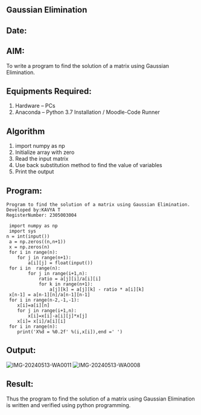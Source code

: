 ## Gaussian Elimination
## Date:
## AIM:
To write a program to find the solution of a matrix using Gaussian Elimination.

## Equipments Required:
1. Hardware – PCs
2. Anaconda – Python 3.7 Installation / Moodle-Code Runner

## Algorithm
1. import numpy as np
2. Initialize array with zero 
3. Read the input matrix
4. Use back substitution method to find the value of variables
5. Print the output 

## Program:
```
Program to find the solution of a matrix using Gaussian Elimination.
Developed by:KAVYA T
RegisterNumber: 2305003004
```
```
 import numpy as np
 import sys 
n = int(input())
 a = np.zeros((n,n+1))
 x = np.zeros(n)
 for i in range(n):
    for j in range(n+1):
        a[i][j] = float(input())
 for i in  range(n):
        for j in range(i+1,n):
            ratio = a[j][i]/a[i][i]
            for k in range(n+1):
                a[j][k] = a[j][k] - ratio * a[i][k]
 x[n-1] = a[n-1][n]/a[n-1][n-1]
 for i in range(n-2,-1,-1):
    x[i]=a[i][n]
    for j in range(i+1,n):
        x[i]=x[i]-a[i][j]*x[j]
    x[i]= x[i]/a[i][i]
 for i in range(n):
    print('X%d = %0.2f' %(i,x[i]),end =' ')
```

## Output:
![IMG-20240513-WA0011](https://github.com/Ayvak16122005/Gaussian/assets/147690197/04bee93b-c9eb-4440-9610-0b06ab531a2b)
![IMG-20240513-WA0008](https://github.com/Ayvak16122005/Gaussian/assets/147690197/b146b721-d031-4d0d-b4e5-a9d7e189745f)

## Result:
Thus the program to find the solution of a matrix using Gaussian Elimination is written and verified using python programming.

